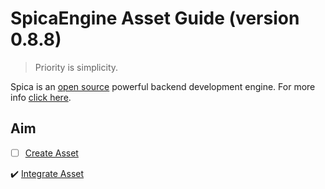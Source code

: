 # SpicaEngine Asset Guide (**version 0.8.8**)

> Priority is simplicity.

Spica is an [open source](https://github.com/spica-engine/spica) powerful backend development engine. For more info [click here](https://spicaengine.com/).

## Aim

- [ ] [Create Asset](https://github.com/ParvinEyvazov/spicaengine-asset-guide/blob/master/Docs/CREATE_ASSET.md)

:heavy_check_mark: [Integrate Asset](https://github.com/ParvinEyvazov/spicaengine-asset-guide/blob/master/Docs/INTEGRATE_ASSET.md)
